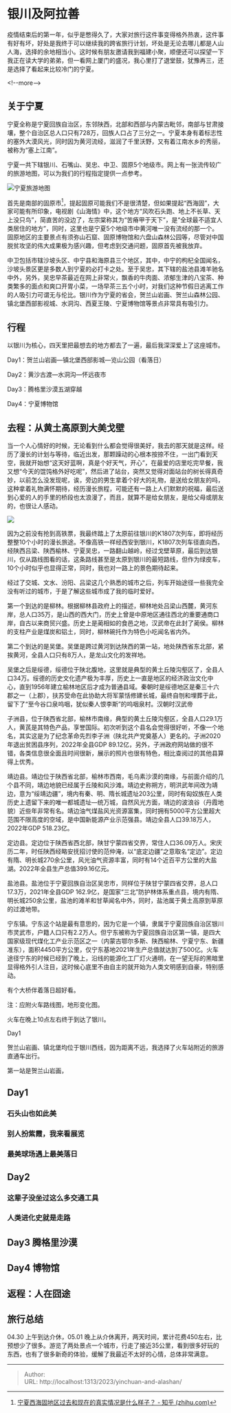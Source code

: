 # 银川及阿拉善


疫情结束后的第一年，似乎是憋得久了，大家对旅行这件事变得格外热衷，这件事有好有坏，好处是我终于可以继续我的跨省旅行计划，坏处是无论去哪儿都是人山人海，选择的余地相当小。这时候有朋友邀请我到福建小聚，顺便还可以探望一下我正在读大学的弟弟，但一看网上厦门的盛况，我心里打了退堂鼓，犹豫再三，还是选择了看起来比较冷门的宁夏。

&lt;!--more--&gt;

## 关于宁夏

宁夏全称是宁夏回族自治区，东邻陕西，北部和西部与内蒙古毗邻，南部与甘肃接壤，整个自治区总人口只有728万，回族人口占了三分之一。宁夏本身有着标志性的塞外大漠风光，同时因为黄河流经，滋润了千里沃野，又有着江南水乡的秀丽，被称为“塞上江南”。

宁夏一共下辖银川、石嘴山、吴忠、中卫、固原5个地级市。网上有一张流传较广的旅游地图，可以为我们的行程指定提供一点参考。

![宁夏旅游地图](D:\OneDrive\图片\博客图片\游记-银川及阿拉善\SH_20230514_宁夏旅游地图.jpg)

首先是南部的固原市[^固原]，提起固原可能我们不是很清楚，但如果提起“西海固”，大家可能有所印象，电视剧《山海情》中，这个地方“风吹石头跑、地上不长草、天上没只鸟”，简直苦的没边了，左宗棠称其为“苦瘠甲于天下”，是“全球最不适宜人类居住的地方”，同时，这里也是宁夏5个地级市中黄河唯一没有流经的那一个。固原地区的主要景点有须弥山石窟、固原博物馆和六盘山森林公园等，尽管对中国脱贫攻坚的伟大成果极为感兴趣，但考虑到交通问题，固原首先被我放弃。

中卫包括市辖沙坡头区、中宁县和海原县三个地区，其中，中宁的枸杞全国闻名，沙坡头景区更是多数人到宁夏的必打卡之处。至于吴忠，其下辖的盐池县滩羊驰名中外，另外，吴忠早茶最近在网上非常火，飘香的牛肉面、浓郁生津的八宝茶、种类繁多的面点和爽口开胃小菜，一场早茶三五个小时，对我们这种节假日逃离工作的人吸引力可谓无与伦比。银川作为宁夏的省会，贺兰山岩画、贺兰山森林公园、镇北堡西部影视城、水洞沟、西夏王陵、宁夏博物馆等景点非常具有吸引力。

[^固原]:[宁夏西海固地区过去和现在的真实情况是什么样子？ - 知乎 (zhihu.com)](https://www.zhihu.com/question/28775932)

## 行程

以银川为核心，四天里把最想去的地方都去了一遍，最后我深深爱上了这座城市。

Day1：贺兰山岩画—镇北堡西部影城—览山公园（看落日）

Day2：黄沙古渡—水洞沟—怀远夜市

Day3：腾格里沙漠五湖穿越

Day4：宁夏博物馆

## 去程：从黄土高原到大美戈壁 

当一个人心情好的时候，无论看到什么都会觉得很美好，我去的那天就是这样。经历了漫长的计划与等待，临近出发，那颗躁动的心根本按捺不住，一出门看到天空，我就开始想“这天好蓝啊，真是个好天气，开心”，在最爱的店里吃完早餐，我又想“今天的馄饨格外好吃呢”，然后进了站台，突然又觉得对面站台的树长得真奇妙，以前怎么没发现呢，诶，旁边的男生拿着个好大的礼物，是送给女朋友的吗，这种拿着礼物满怀期待，经历漫长旅程，可能还有一路上人们默默的祝福，最后送到心爱的人的手里的桥段也太浪漫了，而且，就算不是给女朋友，是给父母或朋友的，也很让人感动。

![](D:\OneDrive\图片\博客图片\游记-银川及阿拉善\SH_20230514_礼物.jpg)

因为之前没有抢到高铁票，我最终踏上了太原前往银川的K1807次列车，即将经历整整10个小时的漫长旅途。不像高铁一样经西安到银川，K1807次列车径直向西，经陕西吕梁、陕西榆林、宁夏吴忠，一路翻山越岭，经过戈壁草原，最后到达银川，仅从路线图看的话，这条路线甚至是太原到银川的最短路线，但作为绿皮车，10个小时似乎也显得正常，同时，我也对一路上的景色期待起来。

经过了交城、文水、汾阳、吕梁这几个熟悉的城市之后，列车开始途径一些我完全没有听过的城市，于是了解这些城市成了我的临时爱好。

第一个到达的是柳林。根据柳林县政府上的描述，柳林地处吕梁山西麓，黄河东岸，总人口35万，是山西的西大门，历史上曾是中原地区通往西北的重要通商口岸，自古以来商贸兴盛。历史上是蔺相如的食邑之地，汉武帝在此封了蔺侯。柳林的支柱产业是煤炭和铝土，同时，柳林碗托作为特色小吃闻名省内外。

第二个到达的是吴堡。吴堡是跨过黄河到达陕西的第一站，地处陕西省东北部，紧挨黄河，全县人口只有8万人，是龙山文化的发祥地。

吴堡之后是绥德，绥德位于陕北腹地，这里就是典型的黄土丘陵沟壑区了，全县人口34万。绥德的历史文化遗产极为丰厚，历史上一直是地区的经济政治文化中心，直到1956年建立榆林地区后才成为普通县域。秦朝时是绥德地区是秦三十六郡之一（上郡），扶苏受命在此协助大将军蒙恬修建长城，最终自刎和埋葬于此，留下了“至今谷口泉呜咽，犹似秦人恨李斯”的呜咽泉村。汉朝时汉武帝

子洲县，位于陕西省北部，榆林市南缘，典型的黄土丘陵沟壑区，全县人口29.1万人，黄芪是其特色产品，享誉国际。初次听到这个县名会觉得很好听，不像一个地名，其实这是为了纪念革命先烈李子洲（陕北共产党奠基人）更名的。子洲2020年退出贫困县序列，2022年全县GDP 89.12亿，另外，子洲政府网站做的很不错，各类信息很全面且时间很新，展示的照片也很有特色，相比查阅过的其他县算得上优秀。

靖边县。靖边位于陕西省北部，榆林市西南，毛乌素沙漠的南缘，与前面介绍的几个县不同，靖边地貌已经属于丘陵和风沙滩。靖边史称朔方，明洪武年间改为靖边，意为“绥靖边疆”，境内有秦、明、隋长城遗址203公里，同时有匈奴族在人类历史上遗留下来的唯一都城遗址—统万城，自然风光方面，靖边的波浪谷（丹霞地貌）近些年非常有名。靖边油气煤盐风光资源富集，同时拥有5000平方公里超大范围不限高度的空域，是中国新能源产业示范强县。靖边全县人口39.18万人，2022年GDP 518.23亿。

定边县。定边位于陕西省西北部，陕甘宁蒙四省交界，常住人口36.09万人。宋庆历二年，时任陕西经略安抚招讨使的范仲淹，以“底定边疆”之意取名“定边”。定边有隋、明长城270余公里，风光油气资源丰富，同时有14个近百平方公里的大盐湖。2022年全县生产总值399.16亿元。

盐池县。盐池位于宁夏回族自治区吴忠市，同样位于陕甘宁蒙四省交界，总人口17.3万，2021年全县GDP 162.9亿，是国家“三北”防护林体系重点县，境内有隋、明长城250余公里，盐池的滩羊和甘草闻名中外，同时，盐池属于黄土高原到草原的过渡地带。

宁东镇。宁东这个站是最有意思的，因为它是一个镇，隶属于宁夏回族自治区银川市灵武市，户籍人口只有2.2万人。但宁东被称为宁夏回族自治区第一镇，是四大国家级现代煤化工产业示范区之一（内蒙古鄂尔多斯、陕西榆林、宁夏宁东、新疆准东），面积4450平方公里，仅宁东基地2021年生产总值就达到了500亿。火车途径宁东的时候已经到了晚上，沿线的能源化工厂灯火通明，在一望无际的黑暗里显得格外引人注目，这时候心底里不由自主的就开始为人类文明感到自豪，特别感动。

有个大桥伴着落日超好看。

注：应附火车路线图，地形变化图。

火车在晚上10点左右终于到达了银川。

Day1

贺兰山岩画、镇北堡均位于银川西线，因为距离不远，我选择了火车站附近的旅游直通车出行。

第一站是贺兰山岩画，

## Day1 

### 石头山也如此美



### 别人扮紫霞，我来看展览



### 最美球场遇上最美落日



## Day2

### 这辈子没坐过这么多交通工具



### 人类进化史就是走路





## Day3 腾格里沙漠





## Day4  博物馆



## 返程：人在囧途



## 旅行总结

04.30 上午到达介休，05.01 晚上从介休离开，两天时间，累计花费450左右，比预想少了很多。游览了两处景点一个城市，行走了接近35公里，看到很多好玩的东西，也有了很多新奇的体验，缓解了我最近不太好的心情，总体非常满意。



---

> Author:   
> URL: http://localhost:1313/2023/yinchuan-and-alashan/  


